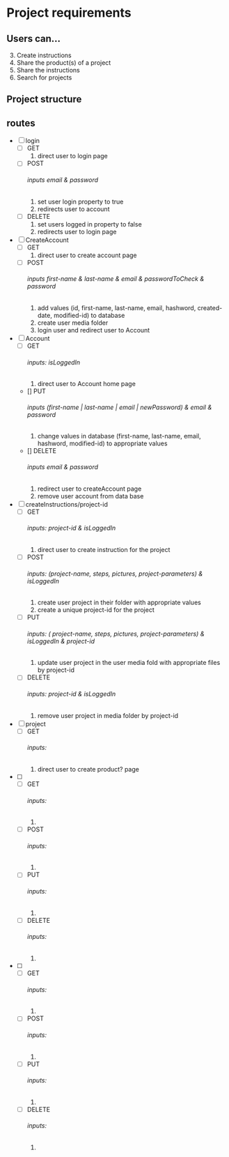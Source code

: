 # Project requirements
## Users can...
3. Create instructions
4. Share the product(s) of a project
5. Share the instructions
6. Search for projects
## Project structure
## routes
- [ ] login
  - [ ] GET
    1. direct user to login page
  - [ ] POST
    ###### inputs email & password
    1. set user login property to true
    2. redirects user to account
  - [ ] DELETE
    1. set users logged in property to false
    2. redirects user to login page
- [ ] CreateAccount
  - [ ] GET
    1. direct user to create account page
  - [ ] POST
    ###### inputs first-name & last-name & email & passwordToCheck & password
    1. add values (id, first-name, last-name, email, hashword, created-date, modified-id) to database
    2. create user media folder
    3. login user and redirect user to Account
- [ ] Account
  - [ ] GET
    ###### inputs: isLoggedIn
    1. direct user to Account home page
  - [] PUT
    ###### inputs (first-name | last-name | email | newPassword) & email & password
    1. change values in database (first-name, last-name, email, hashword, modified-id) to appropriate values
  - [] DELETE
    ###### inputs email & password
    1. redirect user to createAccount page
    2. remove user account from data base
- [ ] createInstructions/project-id
  - [ ] GET
    ###### inputs: project-id & isLoggedIn
    1. direct user to create instruction for the project
  - [ ] POST
    ###### inputs: (project-name, steps, pictures, project-parameters) & isLoggedIn
    1. create user project in their folder with appropriate values
    2. create a unique project-id for the project
  - [ ] PUT
    ###### inputs: ( project-name, steps, pictures, project-parameters) & isLoggedIn & project-id
    1. update user project in the user media fold with appropriate files by project-id
  - [ ] DELETE
    ###### inputs: project-id & isLoggedIn
    1. remove user project in media folder by project-id
- [ ] project
  - [ ] GET
    ###### inputs: 
    1. direct user to create product? page
- [ ] 
  - [ ] GET
    ###### inputs: 
    1. 
  - [ ] POST
    ###### inputs: 
    1. 
  - [ ] PUT
    ###### inputs: 
    1. 
  - [ ] DELETE
    ###### inputs: 
    1. 
- [ ] 
  - [ ] GET
    ###### inputs: 
    1. 
  - [ ] POST
    ###### inputs: 
    1. 
  - [ ] PUT
    ###### inputs: 
    1. 
  - [ ] DELETE
    ###### inputs: 
    1. 